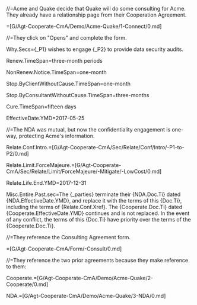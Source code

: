 //=Acme and Quake decide that Quake will do some consulting for Acme.  They already have a relationship page from their Cooperation Agreement.

=[G/Agt-Cooperate-CmA/Demo/Acme-Quake/1-Connect/0.md]

//=They click on "Opens" and complete the form.

Why.Secs={_P1} wishes to engage {_P2} to provide data security audits.

Renew.TimeSpan=three-month periods

NonRenew.Notice.TimeSpan=one-month

Stop.ByClientWithoutCause.TimeSpan=one-month

Stop.ByConsultantWithoutCause.TimeSpan=three-months

Cure.TimeSpan=fifteen days

EffectiveDate.YMD=2017-05-25

//=The NDA was mutual, but now the confidentiality engagement is one-way, protecting Acme's information.

Relate.Conf.Intro.=[G/Agt-Cooperate-CmA/Sec/Relate/Conf/Intro/-P1-to-P2/0.md]

Relate.Limit.ForceMajeure.=[G/Agt-Cooperate-CmA/Sec/Relate/Limit/ForceMajeure/-Mitigate/-LowCost/0.md]

Relate.Life.End.YMD=2017-12-31

Misc.Entire.Past.sec=The {_parties} terminate their {NDA.Doc.Ti} dated {NDA.EffectiveDate.YMD}, and replace it with the terms of this {Doc.Ti}, including the terms of {Relate.Conf.Xref}.  The {Cooperate.Doc.Ti} dated {Cooperate.EffectiveDate.YMD} continues and is not replaced.  In the event of any conflict, the terms of this {Doc.Ti} have priority over the terms of the {Cooperate.Doc.Ti}.
 
//=They reference the Consulting Agreement form.

=[G/Agt-Cooperate-CmA/Form/-Consult/0.md]

//=They reference the two prior agreements because they make reference to them:

Cooperate.=[G/Agt-Cooperate-CmA/Demo/Acme-Quake/2-Cooperate/0.md]

NDA.=[G/Agt-Cooperate-CmA/Demo/Acme-Quake/3-NDA/0.md]